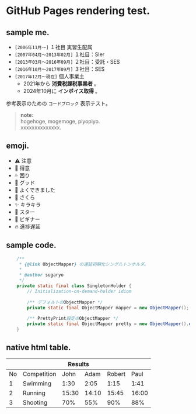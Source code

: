 # GitHub Pages rendering test.

## sample me.

- `[2006年11月～]` １社目 実習生配属
- `[2007年04月～2013年02月]` １社目：SIer
- `[2013年03月～2016年09月]` ２社目：受託・SES
- `[2016年10月～2017年09月]` ３社目：SES
- `[2017年12月～現在]` 個人事業主
  - 2021年から **消費税課税事業者** 。
  - 2024年10月に **インボイス取得** 。
 
参考表示のための `コードブロック` 表示テスト。

> **note:**  
> hogehoge, mogemoge, piyopiyo.  
> xxxxxxxxxxxxxx.  

## emoji.

- :warning: 注意
- :sparkling_heart: 得意
- :sweat_drops: 困り
- :tada: グッド
- :white_flower: よくできました
- :cherry_blossom: さくら
- :sparkles: キラキラ
- :star2: スター
- :beginner: ビギナー
- :fire: 進捗遅延


## sample code.

```java
	/**
	 * {@link ObjectMapper} の遅延初期化シングルトンホルダ。
	 * 
	 * @author sugaryo
	 */
	private static final class SingletonHolder {
		// Initialization-on-demand-holder idiom
		
		/** デフォルトのObjectMapper */
		private static final ObjectMapper mapper = new ObjectMapper();
		
		/** PrettyPrint設定のObjectMapper */
		private static final ObjectMapper pretty = new ObjectMapper().enable( SerializationFeature.INDENT_OUTPUT );
	}
```


## native html table.
<table><thead>
  <tr>
    <th colspan="6">Results</th>
  </tr></thead>
<tbody>
  <tr>
    <td>No</td>
    <td>Competition</td>
    <td>John</td>
    <td>Adam</td>
    <td>Robert</td>
    <td>Paul</td>
  </tr>
  <tr>
    <td>1</td>
    <td>Swimming</td>
    <td>1:30</td>
    <td>2:05</td>
    <td>1:15</td>
    <td>1:41</td>
  </tr>
  <tr>
    <td>2</td>
    <td>Running</td>
    <td>15:30</td>
    <td>14:10</td>
    <td>15:45</td>
    <td>16:00</td>
  </tr>
  <tr>
    <td>3</td>
    <td>Shooting</td>
    <td>70%</td>
    <td>55%</td>
    <td>90%</td>
    <td>88%</td>
  </tr>
</tbody>
